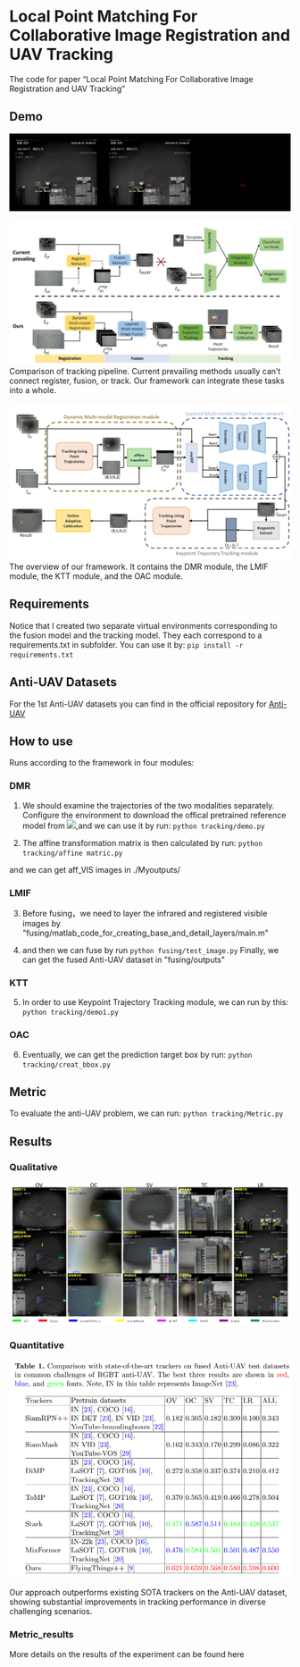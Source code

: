# Local Point Matching For Collaborative Image Registration and UAV Tracking

The code for paper “Local Point Matching For Collaborative Image Registration and UAV Tracking”

## Demo
 ![Local Image](images/demo.gif)

 ![Local Image](images/main.jpg)
Comparison of tracking pipeline. Current prevailing methods usually can’t
connect register, fusion, or track. Our framework can integrate these tasks into a whole.


 ![Local Image](images/framework.jpg)
The overview of our framework. It contains the DMR module, the LMIF
module, the KTT module, and the OAC module.
 
## Requirements
Notice that I created two separate virtual environments corresponding to the fusion model and the tracking model.
They each correspond to a requirements.txt in subfolder.
You can use it by:
``pip install -r requirements.txt``

## Anti-UAV Datasets
For the 1st Anti-UAV datasets you can find in the official repository for [Anti-UAV](https://github.com/ZhaoJ9014/Anti-UAV)


## How to use
Runs according to the framework in four modules:

### DMR
1. We should examine the trajectories of the two modalities separately. Configure the environment to download the offical pretrained reference model  from [![](https://img.shields.io/badge/🤗%20Hugging%20Face-Model-blue)](https://huggingface.co/aharley/pips),and we can use it by run:
``python tracking/demo.py``

1. The affine transformation matrix is then calculated by run:
``python tracking/affine matric.py``

and we can get aff_VIS images in ./Myoutputs/


### LMIF
3. Before fusing，we need to layer the infrared and registered visible images by "fusing/matlab_code_for_creating_base_and_detail_layers/main.m"

4. and then we can fuse by run 
   ``python fusing/test_image.py``
    Finally, we can get the fused Anti-UAV dataset in "fusing/outputs"

### KTT
5. In order to use Keypoint Trajectory Tracking module, we can run by this:
    ``python tracking/demo1.py``

### OAC
6. Eventually, we can get the prediction target box by run:
``python tracking/creat_bbox.py``

## Metric
To evaluate the anti-UAV problem, we can run:
``python tracking/Metric.py``

## Results
### Qualitative
 ![Local Image](images/Qualitative.png)


### Quantitative
 ![Local Image](images/Quantitative.png)

Our approach outperforms existing SOTA trackers on the Anti-UAV dataset, showing substantial improvements in tracking performance in diverse challenging scenarios.

### Metric_results
More details on the results of the experiment can be found here   
